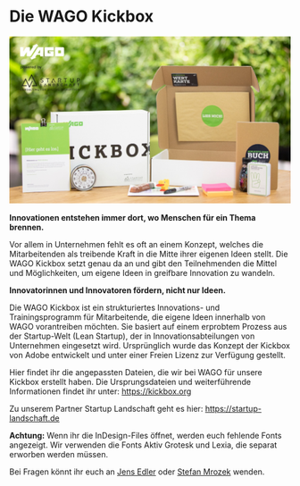 # Die WAGO Kickbox
![Inhalte der WAGO Kickbox](/inhalte_kickbox_logo.jpg)

**Innovationen entstehen immer dort, wo Menschen für ein Thema brennen.**

Vor allem in Unternehmen fehlt es oft an einem Konzept, welches die Mitarbeitenden als treibende Kraft in die Mitte ihrer eigenen Ideen stellt. Die WAGO Kickbox setzt genau da an und gibt den Teilnehmenden die Mittel und Möglichkeiten, um eigene Ideen in greifbare Innovation zu wandeln.

**Innovatorinnen und Innovatoren fördern, nicht nur Ideen.**

Die WAGO Kickbox ist ein strukturiertes Innovations- und Trainingsprogramm für Mitarbeitende, die eigene Ideen innerhalb von WAGO vorantreiben möchten. Sie basiert auf einem erprobtem Prozess aus der Startup-Welt (Lean Startup), der in Innovationsabteilungen von Unternehmen eingesetzt wird. Ursprünglich wurde das Konzept der Kickbox von Adobe entwickelt und unter einer Freien Lizenz zur Verfügung gestellt.

Hier findet ihr die angepassten Dateien, die wir bei WAGO für unsere Kickbox erstellt haben. Die Ursprungsdateien und weiterführende Informationen findet ihr unter: https://kickbox.org

Zu unserem Partner Startup Landschaft geht es hier: https://startup-landschaft.de

**Achtung:** Wenn ihr die InDesign-Files öffnet, werden euch fehlende Fonts angezeigt. Wir verwenden die Fonts Aktiv Grotesk und Lexia, die separat erworben werden müssen.

Bei Fragen könnt ihr euch an [Jens Edler](https://www.linkedin.com/in/jens-edler-059aaa5/) oder [Stefan Mrozek](https://www.linkedin.com/in/stefan-mrozek-0967761a/) wenden.
